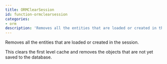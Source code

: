 ```yaml
---
title: ORMClearSession
id: function-ormclearsession
categories:
- orm
description: 'Removes all the entities that are loaded or created in the session. '
---
```


Removes all the entities that are loaded or created in the session. 

This clears the first level cache and removes the objects that are not yet saved to the database.
